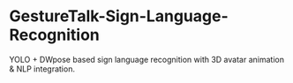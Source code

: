 # GestureTalk-Sign-Language-Recognition
YOLO + DWpose based sign language recognition with 3D avatar animation &amp; NLP integration.
